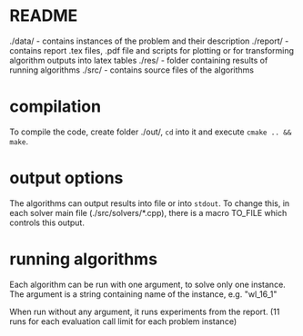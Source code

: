 # README

./data/ - contains instances of the problem and their description
./report/ - contains report .tex files, .pdf file and scripts for plotting or for transforming algorithm outputs into latex tables
./res/ - folder containing results of running algorithms
./src/ - contains source files of the algorithms

# compilation

To compile the code, create folder ./out/, `cd` into it and execute `cmake .. && make`.

# output options

The algorithms can output results into file or into `stdout`.
To change this, in each solver main file (./src/solvers/*.cpp), there is a macro TO_FILE which controls this output.

# running algorithms

Each algorithm can be run with one argument, to solve only one instance.
The argument is a string containing name of the instance, e.g. "wl_16_1"

When run without any argument, it runs experiments from the report.
(11 runs for each evaluation call limit for each problem instance)

